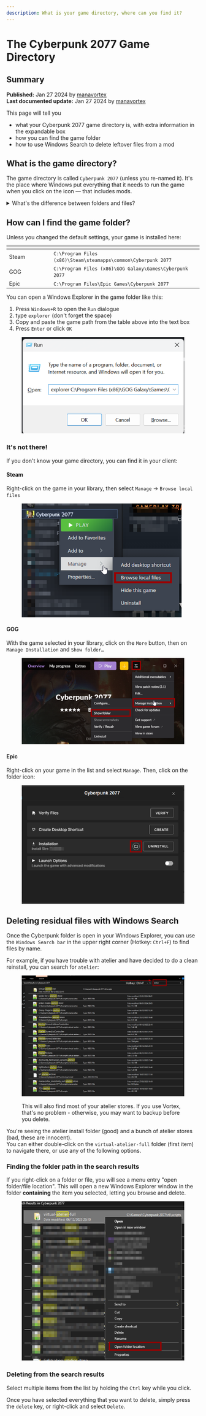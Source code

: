 ```yaml
---
description: What is your game directory, where can you find it?
---
```


# The Cyberpunk 2077 Game Directory

## Summary

**Published:** Jan 27 2024 by [manavortex](https://app.gitbook.com/u/NfZBoxGegfUqB33J9HXuCs6PVaC3 "mention")\
**Last documented update:** Jan 27 2024 by [manavortex](https://app.gitbook.com/u/NfZBoxGegfUqB33J9HXuCs6PVaC3 "mention")

This page will tell you

* what your Cyberpunk 2077 game directory is, with extra information in the expandable box
* how you can find the game folder
* how to use Windows Search to delete leftover files from a mod

## What is the game directory?

The game directory is called `Cyberpunk 2077` (unless you re-named it). It's the place where Windows put everything that it needs to run the game when you click on the icon — that includes mods.

<details>

<summary>What's the difference between folders and files?</summary>

_Most of us Netrunners have grown up with this and are using it every day for literal decades, so this kind of knowledge is considered pretty basic — but if you don't have it, don't feel bad! I won't explain everything in detail here, but there's a great guide on_ [_uis.georgetown.edu_](https://uis.georgetown.edu/file-explorer/) _on how to use the Windows File Explorer._&#x20;

A **folder** (also called **directory**) has a yellow icon: 📁\
It's a container for **files** and other folders.&#x20;

A **file** can be anything and have any kind of icon. They don't usually contain other files or folders, although exceptions exist.

You browse through this using the Windows Explorer.

Click on the picture below to zoom in!

<img src="../../.gitbook/assets/cyberpunk_dir_windows_explorer.png" alt="" data-size="original">



</details>

## How can I find the game folder?

Unless you changed the default settings, your game is installed here:

<table data-header-hidden><thead><tr><th width="102"></th><th></th></tr></thead><tbody><tr><td>Steam</td><td><code>C:\Program Files (x86)\Steam\steamapps\common\Cyberpunk 2077</code></td></tr><tr><td>GOG</td><td><code>C:\Program Files (x86)\GOG Galaxy\Games\Cyberpunk 2077</code></td></tr><tr><td>Epic</td><td><code>C:\Program Files\Epic Games\Cyberpunk 2077</code></td></tr></tbody></table>

You can open a Windows Explorer in the game folder like this:

1. Press `Windows+R` to open the `Run` dialogue
2. type `explorer` (don't forget the space)
3. Copy and paste the game path from the table above into the text box
4. Press `Enter` or click `OK`

<figure><img src="../../.gitbook/assets/game_folder_open_explorer.png" alt=""><figcaption></figcaption></figure>

### It's not there!

If you don't know your game directory, you can find it in your client:

#### Steam

Right-click on the game in your library, then select `Manage` -> `Browse local files`

<figure><img src="../../.gitbook/assets/cyberpunk_game_directory_steam.png" alt=""><figcaption></figcaption></figure>

#### GOG

With the game selected in your library, click on the `More` button, then on `Manage Installation` and `Show folder…`

<figure><img src="../../.gitbook/assets/cyberpunk_dir_gog_show_files.png" alt=""><figcaption></figcaption></figure>

#### Epic

Right-click on your game in the list and select `Manage`. Then, click on the folder icon:

<figure><img src="../../.gitbook/assets/cyberpunk_game_directory_epic.png" alt=""><figcaption></figcaption></figure>

## Deleting residual files with Windows Search

Once the Cyberpunk folder is open in your Windows Explorer, you can use the `Windows Search bar` in the upper right corner (Hotkey: `Ctrl+F`) to find files by name.&#x20;

For example, if you have trouble with atelier and have decided to do a clean reinstall, you can search for `atelier`:

<figure><img src="../../.gitbook/assets/using_windows_search.png" alt=""><figcaption><p>This will also find most of your atelier stores. If you use Vortex, that's no problem - otherwise, you may want to backup before you delete.</p></figcaption></figure>

You're seeing the atelier install folder (good) and a bunch of atelier stores (bad, these are innocent). \
You can either double-click on the `virtual-atelier-full` folder (first item) to navigate there, or use any of the following options.

### Finding the folder path in the search results

If you right-click on a folder or file, you will see a menu entry "open folder/file location". This will open a new Windows Explorer window in the folder **containing** the item you selected, letting you browse and delete.

<figure><img src="../../.gitbook/assets/windows_search_open_folder.png" alt=""><figcaption></figcaption></figure>

### Deleting from the search results

Select multiple items from the list by holding the `Ctrl` key while you click.&#x20;

Once you have selected everything that you want to delete, simply press the `delete` key, or right-click and select `Delete`.
